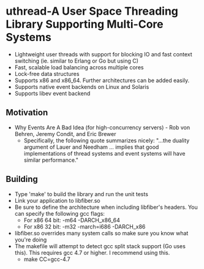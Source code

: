 # uthread-A User Space Threading Library Supporting Multi-Core Systems

- Lightweight user threads with support for blocking IO and fast context switching (ie. similar to Erlang or Go but using C)
- Fast, scalable load balancing across multiple cores
- Lock-free data structures
- Supports x86 and x86_64. Further architectures can be added easily.
- Supports native event backends on Linux and Solaris
- Supports libev event backend

## Motivation
- Why Events Are A Bad Idea (for high-concurrency servers) - Rob von Behren, Jeremy Condit, and Eric Brewer
    - Specifically, the following quote summarizes nicely: "...the duality argument of Lauer and Needham ... implies that good implementations of thread systems and event systems will have similar performance."

## Building
- Type 'make' to build the library and run the unit tests
- Link your application to libfiber.so
- Be sure to define the architecture when including libfiber's headers. You can specify the following gcc flags:
    - For x86 64 bit: -m64 -DARCH_x86_64
    - For x86 32 bit: -m32 -march=i686 -DARCH_x86
- libfiber.so overrides many system calls so make sure you know what you're doing
- The makefile will attempt to detect gcc split stack support (Go uses this). This requires gcc 4.7 or higher. I recommend using this.
    - make CC=gcc-4.7

